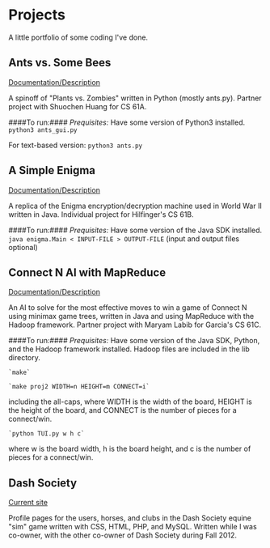 Projects
========
A little portfolio of some coding I've done. 


Ants vs. Some Bees
----------------
[Documentation/Description](http://www-inst.eecs.berkeley.edu/~cs61a/sp13/projects/ants/ants.html)

A spinoff of "Plants vs. Zombies" written in Python (mostly ants.py). Partner project with Shuochen Huang for CS 61A. 

####To run:####
*Prequisites:* Have some version of Python3 installed.
	`python3 ants_gui.py`
	
For text-based version: 
	`python3 ants.py`


A Simple Enigma
-----------------
[Documentation/Description](https://inst.eecs.berkeley.edu/~cs61b/fa13/labs/proj0.pdf)

A replica of the Enigma encryption/decryption machine used in World War II written in Java. Individual project for Hilfinger's CS 61B. 


####To run:####
*Prequisites:* Have some version of the Java SDK installed.
	`java enigma.Main < INPUT-FILE > OUTPUT-FILE`
(input and output files optional)


Connect N AI with MapReduce
-----------------
[Documentation/Description](http://www-inst.eecs.berkeley.edu/~cs61c/sp14/projs/02/)

An AI to solve for the most effective moves to win a game of Connect N using minimax game trees, written in Java and using MapReduce with the Hadoop framework. Partner project with Maryam Labib for Garcia's CS 61C. 

####To run:####
*Prequisites:* Have some version of the Java SDK, Python, and the Hadoop framework installed. Hadoop files are included in the lib directory.

	`make`
	
	`make proj2 WIDTH=n HEIGHT=m CONNECT=i`
including the all-caps, where WIDTH is the width of the board, HEIGHT is the height of the board, and CONNECT is the number of pieces for a connect/win.
	
	`python TUI.py w h c`
where w is the board width, h is the board height, and c is the number of pieces for a connect/win. 

Dash Society
----------------
[Current site](http://dashsociety.com)

Profile pages for the users, horses, and clubs in the Dash Society equine "sim" game written with CSS, HTML, PHP, and MySQL. Written while I was co-owner, with the other co-owner of Dash Society during Fall 2012.
